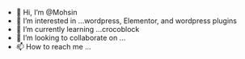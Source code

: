 - 👋 Hi, I’m @Mohsin
- 👀 I’m interested in ...wordpress, Elementor, and wordpress plugins
- 🌱 I’m currently learning ...crocoblock
- 💞️ I’m looking to collaborate on ...
- 📫 How to reach me ...

<!---
morosmo/morosmo is a ✨ special ✨ repository because its `README.md` (this file) appears on your GitHub profile.
You can click the Preview link to take a look at your changes.
--->
